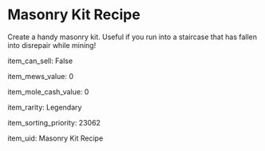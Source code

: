 # Masonry Kit Recipe

Create a handy masonry kit. Useful if you run into a staircase that has fallen into disrepair while mining!

item_can_sell: False

item_mews_value: 0

item_mole_cash_value: 0

item_rarity: Legendary

item_sorting_priority: 23062

item_uid: Masonry Kit Recipe